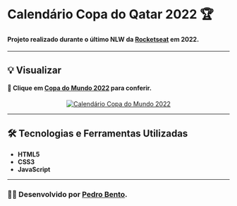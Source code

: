 # Calendário Copa do Qatar 2022 🏆

#### Projeto realizado durante o último NLW da [Rocketseat](https://www.rocketseat.com.br/) em 2022.

---

## 💡 Visualizar

#### 🔗 Clique em [Copa do Mundo 2022](https://g.app/) para conferir.
<div align="center">
  <a href="#"><img src="https://i.imgur.com/8kSQl3o.png" title="Calendário Copa do Mundo 2022" /></a>
</div>

---

## 🛠️ Tecnologias e Ferramentas Utilizadas

- **HTML5**
- **CSS3**
- **JavaScript**

---

### 👨‍💻 Desenvolvido por [Pedro Bento](https://github.com/pedrvv/).